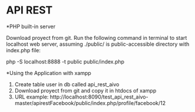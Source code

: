 # API REST 

*PHP built-in server

Download proyect from git. Run the following command in terminal to start localhost web server, assuming ./public/ is public-accessible directory with index.php file:

php -S localhost:8888 -t public public/index.php


*Using the Application with xampp

1. Create table user in db called api_rest_aivo
2. Download proyect from git and copy it in htdocs of xampp
3. URL example: http://localhost:8090/test_api_rest_aivo-master/apirestFacebook/public/index.php/profile/facebook/12

 
